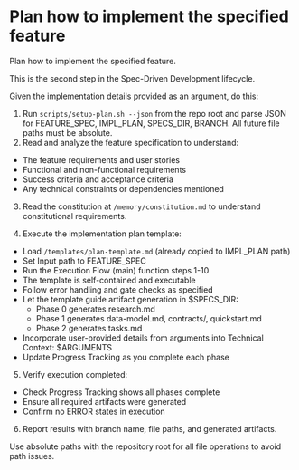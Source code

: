 # Plan how to implement the specified feature

Plan how to implement the specified feature.

This is the second step in the Spec-Driven Development lifecycle.

Given the implementation details provided as an argument, do this:

1. Run `scripts/setup-plan.sh --json` from the repo root and parse JSON for FEATURE_SPEC, IMPL_PLAN, SPECS_DIR, BRANCH.
   All future file paths must be absolute.
2. Read and analyze the feature specification to understand:

- The feature requirements and user stories
- Functional and non-functional requirements
- Success criteria and acceptance criteria
- Any technical constraints or dependencies mentioned

3. Read the constitution at `/memory/constitution.md` to understand constitutional requirements.

4. Execute the implementation plan template:

- Load `/templates/plan-template.md` (already copied to IMPL_PLAN path)
- Set Input path to FEATURE_SPEC
- Run the Execution Flow (main) function steps 1-10
- The template is self-contained and executable
- Follow error handling and gate checks as specified
- Let the template guide artifact generation in $SPECS_DIR:
  * Phase 0 generates research.md
  * Phase 1 generates data-model.md, contracts/, quickstart.md
  * Phase 2 generates tasks.md
- Incorporate user-provided details from arguments into Technical Context: $ARGUMENTS
- Update Progress Tracking as you complete each phase

5. Verify execution completed:

- Check Progress Tracking shows all phases complete
- Ensure all required artifacts were generated
- Confirm no ERROR states in execution

6. Report results with branch name, file paths, and generated artifacts.

Use absolute paths with the repository root for all file operations to avoid path issues.
